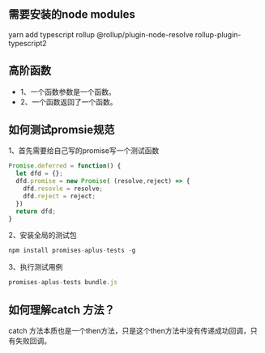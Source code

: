 ## 需要安装的node modules
yarn add typescript rollup @rollup/plugin-node-resolve rollup-plugin-typescript2

## 高阶函数
* 1、一个函数参数是一个函数。
* 2、一个函数返回了一个函数。

## 如何测试promsie规范

1、首先需要给自己写的promise写一个测试函数
```js
Promise.deferred = function() {
  let dfd = {};
  dfd.promise = new Promise( (resolve,reject) => {
    dfd.resovle = resolve;
    dfd.reject = reject;
  })
  return dfd;
}
```

2、安装全局的测试包
```js
npm install promises-aplus-tests -g
```

3、执行测试用例
```js
promises-aplus-tests bundle.js
```

## 如何理解catch 方法？
catch 方法本质也是一个then方法，只是这个then方法中没有传递成功回调，只有失败回调。





